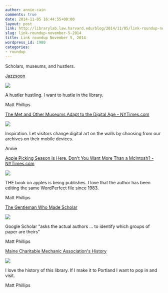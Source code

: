 ```yaml
---
author: annie-cain
comments: true
date: 2014-11-05 16:44:55+00:00
layout: post
link: http://librarylab.law.harvard.edu/blog/2014/11/05/link-roundup-november-5-2014/
slug: link-roundup-november-5-2014
title: Link roundup November 5, 2014
wordpress_id: 1980
categories:
- roundup
---
```


Scholars, museums, and hustlers.

[Jazzsoon](http://cashstudios.co/Jazzsoon)

[![](/roundup/images/545a5406db714.png)](http://cashstudios.co/Jazzsoon)

A hustler hustling. I want to hustle in the library.

Matt Phillips

[The Met and Other Museums Adapt to the Digital Age - NYTimes.com](http://www.nytimes.com/2014/10/26/arts/artsspecial/the-met-and-other-museums-adapt-to-the-digital-age.html?_r=0)

[![](/roundup/images/5453af5eee8b2.png)](http://www.nytimes.com/2014/10/26/arts/artsspecial/the-met-and-other-museums-adapt-to-the-digital-age.html?_r=0)

Inspiration. Let visitors change digital art on the walls by choosing from our archives on their mobile devices.

Annie

[Apple Picking Season Is Here. Don't You Want More Than a McIntosh? - NYTimes.com](http://www.nytimes.com/2014/10/23/garden/apple-picking-season-is-here-dont-you-want-more-than-a-macintosh.html?_r=0)

[![](/roundup/images/544d1a1eab023.png)](http://www.nytimes.com/2014/10/23/garden/apple-picking-season-is-here-dont-you-want-more-than-a-macintosh.html?_r=0)

THE book on apples is being publishes. I love that the author has been editing the same WordPerfect file since 1983.

Matt Phillips

[The Gentleman Who Made Scholar](https://medium.com/backchannel/the-gentleman-who-made-scholar-d71289d9a82d)

[![](/roundup/images/544a7f44c54d5.png)](https://medium.com/backchannel/the-gentleman-who-made-scholar-d71289d9a82d)

Google Scholar "asks the actual authors ... to identify which groups of paper are theirs"

Matt Phillips

[Maine Charitable Mechanic Association's History](http://www.mainecharitablemechanicassociation.com/MCMA/MCMA_Library_History.html)

[![](/roundup/images/544a787e6b534.png)](http://www.mainecharitablemechanicassociation.com/MCMA/MCMA_Library_History.html)

I love the history of this library. If I make it to Portland I want to pop in and visit.

Matt Phillips

